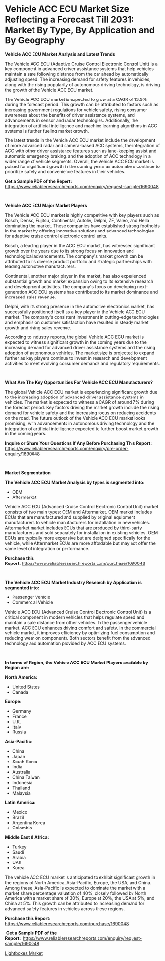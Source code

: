 <p><h1>Vehicle ACC ECU Market Size Reflecting a Forecast Till 2031: Market By Type, By Application and By Geography</h1></p><p><strong>Vehicle ACC ECU Market Analysis and Latest Trends</strong></p>
<p><p>The Vehicle ACC ECU (Adaptive Cruise Control Electronic Control Unit) is a key component in advanced driver assistance systems that help vehicles maintain a safe following distance from the car ahead by automatically adjusting speed. The increasing demand for safety features in vehicles, along with the rising popularity of autonomous driving technology, is driving the growth of the Vehicle ACC ECU market.</p><p>The Vehicle ACC ECU market is expected to grow at a CAGR of 13.9% during the forecast period. This growth can be attributed to factors such as increasing government regulations for vehicle safety, rising consumer awareness about the benefits of driver assistance systems, and advancements in sensor and radar technologies. Additionally, the integration of artificial intelligence and machine learning algorithms in ACC systems is further fueling market growth.</p><p>The latest trends in the Vehicle ACC ECU market include the development of more advanced radar and camera-based ACC systems, the integration of ACC with other driver assistance features such as lane-keeping assist and automatic emergency braking, and the adoption of ACC technology in a wider range of vehicle segments. Overall, the Vehicle ACC ECU market is poised for significant growth in the coming years as automakers continue to prioritize safety and convenience features in their vehicles.</p></p>
<p><strong>Get a Sample PDF of the Report:&nbsp;</strong> <a href="https://www.reliableresearchreports.com/enquiry/request-sample/1690048">https://www.reliableresearchreports.com/enquiry/request-sample/1690048</a></p>
<p>&nbsp;</p>
<p><strong>Vehicle ACC ECU Major Market Players</strong></p>
<p><p>The Vehicle ACC ECU market is highly competitive with key players such as Bosch, Denso, Fujitsu, Continental, Autoliv, Delphi, ZF, Valeo, and Hella dominating the market. These companies have established strong footholds in the market by offering innovative solutions and advanced technologies for adaptive cruise control electronic control units.</p><p>Bosch, a leading player in the ACC ECU market, has witnessed significant growth over the years due to its strong focus on innovation and technological advancements. The company's market growth can be attributed to its diverse product portfolio and strategic partnerships with leading automotive manufacturers.</p><p>Continental, another major player in the market, has also experienced substantial growth and market expansion owing to its extensive research and development activities. The company's focus on developing next-generation ACC ECU systems has contributed to its market dominance and increased sales revenue.</p><p>Delphi, with its strong presence in the automotive electronics market, has successfully positioned itself as a key player in the Vehicle ACC ECU market. The company's consistent investment in cutting-edge technologies and emphasis on customer satisfaction have resulted in steady market growth and rising sales revenue.</p><p>According to industry reports, the global Vehicle ACC ECU market is expected to witness significant growth in the coming years due to the increasing demand for advanced driver assistance systems and the rising adoption of autonomous vehicles. The market size is projected to expand further as key players continue to invest in research and development activities to meet evolving consumer demands and regulatory requirements.</p></p>
<p>&nbsp;</p>
<p><strong>What Are The Key Opportunities For Vehicle ACC ECU Manufacturers?</strong></p>
<p><p>The global Vehicle ACC ECU market is experiencing significant growth due to the increasing adoption of advanced driver assistance systems in vehicles. The market is expected to witness a CAGR of around 7% during the forecast period. Key factors driving the market growth include the rising demand for vehicle safety and the increasing focus on reducing accidents on the road. The future outlook of the Vehicle ACC ECU market looks promising, with advancements in autonomous driving technology and the integration of artificial intelligence expected to further boost market growth in the coming years.</p></p>
<p><strong>Inquire or Share Your Questions If Any Before Purchasing This Report:</strong> <a href="https://www.reliableresearchreports.com/enquiry/pre-order-enquiry/1690048">https://www.reliableresearchreports.com/enquiry/pre-order-enquiry/1690048</a></p>
<p>&nbsp;</p>
<p><strong>Market Segmentation</strong></p>
<p><strong>The Vehicle ACC ECU Market Analysis by types is segmented into:</strong></p>
<p><ul><li>OEM</li><li>Aftermarket</li></ul></p>
<p><p>Vehicle ACC ECU (Advanced Cruise Control Electronic Control Unit) market consists of two main types: OEM and Aftermarket. OEM market includes ECUs that are manufactured and supplied by original equipment manufacturers to vehicle manufacturers for installation in new vehicles. Aftermarket market includes ECUs that are produced by third-party manufacturers and sold separately for installation in existing vehicles. OEM ECUs are typically more expensive but are designed specifically for the vehicle, while Aftermarket ECUs are more affordable but may not offer the same level of integration or performance.</p></p>
<p><strong>Purchase this Report:&nbsp;</strong><a href="https://www.reliableresearchreports.com/purchase/1690048">https://www.reliableresearchreports.com/purchase/1690048</a></p>
<p>&nbsp;</p>
<p><strong>The Vehicle ACC ECU Market Industry Research by Application is segmented into:</strong></p>
<p><ul><li>Passenger Vehicle</li><li>Commercial Vehicle</li></ul></p>
<p><p>Vehicle ACC ECU (Advanced Cruise Control Electronic Control Unit) is a critical component in modern vehicles that helps regulate speed and maintain a safe distance from other vehicles. In the passenger vehicle market, ACC ECU enhances driving comfort and safety. In the commercial vehicle market, it improves efficiency by optimizing fuel consumption and reducing wear on components. Both sectors benefit from the advanced technology and automation provided by ACC ECU systems.</p></p>
<p>&nbsp;</p>
<p><strong>In terms of Region, the Vehicle ACC ECU Market Players available by Region are:</strong></p>
<p>
    <p> <strong> North America: </strong>
        <ul>
            <li>United States</li>
            <li>Canada</li>
        </ul>
        </p> 
    <p> <strong> Europe: </strong>
        <ul>
            <li>Germany</li>
            <li>France</li>
            <li>U.K.</li>
            <li>Italy</li>
            <li>Russia</li>
        </ul>
        </p> 
    <p> <strong> Asia-Pacific: </strong>
        <ul>
            <li>China</li>
            <li>Japan</li>
            <li>South Korea</li>
            <li>India</li>
            <li>Australia</li>
            <li>China Taiwan</li>
            <li>Indonesia</li>
            <li>Thailand</li>
            <li>Malaysia</li>
        </ul>
        </p> 
    <p> <strong> Latin America: </strong>
        <ul>
            <li>Mexico</li>
            <li>Brazil</li>
            <li>Argentina Korea</li>
            <li>Colombia</li>
        </ul>
        </p> 
    <p> <strong> Middle East & Africa: </strong>
        <ul>
            <li>Turkey</li>
            <li>Saudi</li>
            <li>Arabia</li>
            <li>UAE</li>
            <li>Korea</li>
        </ul>
    </p>
    </p>
<p><p>The vehicle ACC ECU market is anticipated to exhibit significant growth in the regions of North America, Asia-Pacific, Europe, the USA, and China. Among these, Asia-Pacific is expected to dominate the market with a market share percentage valuation of 40%, closely followed by North America with a market share of 30%, Europe at 20%, the USA at 5%, and China at 5%. This growth can be attributed to increasing demand for advanced safety features in vehicles across these regions.</p></p>
<p><strong>Purchase this Report: </strong><a href="https://www.reliableresearchreports.com/purchase/1690048">https://www.reliableresearchreports.com/purchase/1690048</a></p>
<p>&nbsp;<strong>Get a Sample PDF of the Report:&nbsp;&nbsp;</strong><a href="https://www.reliableresearchreports.com/enquiry/request-sample/1690048">https://www.reliableresearchreports.com/enquiry/request-sample/1690048</a></p>
<p><strong></strong></p>
<p><p><a href="https://github.com/jsmusil/Market-Research-Report-List-2/blob/main/lightboxes-market.md">Lightboxes Market</a></p></p>